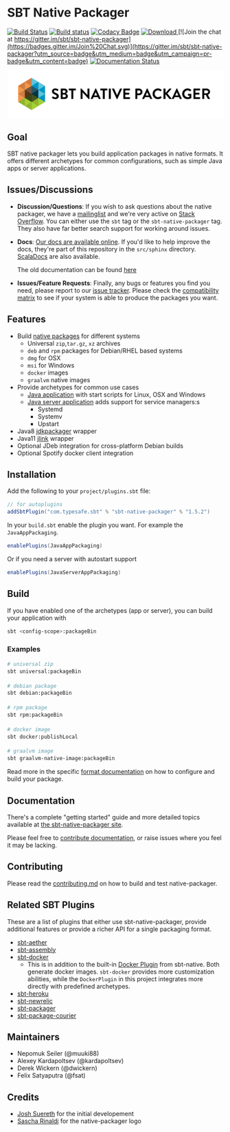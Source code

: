 # SBT Native Packager #

[![Build Status](https://api.travis-ci.org/sbt/sbt-native-packager.png?branch=master)](https://travis-ci.org/sbt/sbt-native-packager)
[![Build status](https://ci.appveyor.com/api/projects/status/pbxd0untlcst4we7/branch/master?svg=true)](https://ci.appveyor.com/project/muuki88/sbt-native-packager/branch/master)
[![Codacy Badge](https://api.codacy.com/project/badge/Grade/0e9a7ec769c84e578f4550bf7da6bf05)](https://www.codacy.com/app/nepomukseiler/sbt-native-packager?utm_source=github.com&amp;utm_medium=referral&amp;utm_content=sbt/sbt-native-packager&amp;utm_campaign=Badge_Grade)
[ ![Download](https://api.bintray.com/packages/sbt/sbt-plugin-releases/sbt-native-packager/images/download.svg) ](https://bintray.com/sbt/sbt-plugin-releases/sbt-native-packager/_latestVersion)
[![Join the chat at https://gitter.im/sbt/sbt-native-packager](https://badges.gitter.im/Join%20Chat.svg)](https://gitter.im/sbt/sbt-native-packager?utm_source=badge&utm_medium=badge&utm_campaign=pr-badge&utm_content=badge)
[![Documentation Status](https://readthedocs.org/projects/sbt-native-packager/badge/?version=latest)](http://sbt-native-packager.readthedocs.org/en/latest/?badge=latest)


![Native Packager Logo](src/sphinx/static/np_logo_full_horizontal_transparent.png)

## Goal ##

SBT native packager lets you build application packages in native formats. It offers
different archetypes for common configurations, such as simple Java apps or server applications.

## Issues/Discussions ##

*  **Discussion/Questions**:
  If you wish to ask questions about the native packager, we have a [mailinglist](https://groups.google.com/forum/#!forum/sbt-native-packager) and
  we're very active on [Stack Overflow](http://stackoverflow.com/questions/tagged/sbt). You can either use the `sbt` tag or the
  `sbt-native-packager` tag.  They also have far better search support for working around issues.
* **Docs**:
  [Our docs are available online](http://sbt-native-packager.readthedocs.org/en/latest/).  If you'd like to help improve the docs, they're part of this
  repository in the `src/sphinx` directory. [ScalaDocs](http://www.scala-sbt.org/sbt-native-packager/latest/api/#package) are also available.

  The old documentation can be found [here](http://www.scala-sbt.org/sbt-native-packager/)
* **Issues/Feature Requests**:
  Finally, any bugs or features you find you need, please report to our [issue tracker](https://github.com/sbt/sbt-native-packager/issues/new).
  Please check the [compatibility matrix](https://github.com/sbt/sbt-native-packager/wiki/Tested-On) to see if your system is able to
  produce the packages you want.

## Features ##

* Build [native packages][formats] for different systems
  * Universal `zip`,`tar.gz`, `xz` archives
  * `deb` and `rpm` packages for Debian/RHEL based systems
  * `dmg` for OSX
  * `msi` for Windows
  * `docker` images
  * `graalvm` native images
* Provide archetypes for common use cases
  * [Java application][] with start scripts for Linux, OSX and Windows
  * [Java server application][] adds support for service managers:s
    * Systemd
    * Systemv
    * Upstart
* Java8 [jdkpackager][] wrapper
* Java11 [jlink][] wrapper
* Optional JDeb integration for cross-platform Debian builds
* Optional Spotify docker client integration

## Installation ##

Add the following to your `project/plugins.sbt` file:

```scala
// for autoplugins
addSbtPlugin("com.typesafe.sbt" % "sbt-native-packager" % "1.5.2")
```

In your `build.sbt` enable the plugin you want. For example the
`JavaAppPackaging`.

```scala
enablePlugins(JavaAppPackaging)
```
Or if you need a server with autostart support

```scala
enablePlugins(JavaServerAppPackaging)
```

## Build ##

If you have enabled one of the archetypes (app or server),
you can build your application with

```bash
sbt <config-scope>:packageBin
```

### Examples

```bash
# universal zip
sbt universal:packageBin

# debian package
sbt debian:packageBin

# rpm package
sbt rpm:packageBin

# docker image
sbt docker:publishLocal

# graalvm image
sbt graalvm-native-image:packageBin
```

Read more in the specific [format documentation][formats] on how to configure and build your package.

## Documentation ##

There's a complete "getting started" guide and more detailed topics available at [the sbt-native-packager site](http://www.scala-sbt.org/sbt-native-packager/).

Please feel free to [contribute documentation](https://github.com/sbt/sbt-native-packager/tree/master/src/sphinx), or raise issues where you feel it may be lacking.

## Contributing ##

Please read the [contributing.md](CONTRIBUTING.md) on how to build and test native-packager.

## Related SBT Plugins ##

These are a list of plugins that either use sbt-native-packager, provide additional features
or provide a richer API for a single packaging format.

- [sbt-aether](https://github.com/arktekk/sbt-aether-deploy)
- [sbt-assembly](https://github.com/sbt/sbt-assembly)
- [sbt-docker](https://github.com/marcuslonnberg/sbt-docker)
  - This is in addition to the built-in [Docker Plugin](http://www.scala-sbt.org/sbt-native-packager/formats/docker.html) from  sbt-native.  Both generate docker images. `sbt-docker` provides more customization abilities, while the `DockerPlugin` in this project  integrates more directly with predefined archetypes.
- [sbt-heroku](https://github.com/heroku/sbt-heroku)
- [sbt-newrelic](https://github.com/gilt/sbt-newrelic)
- [sbt-packager](https://github.com/en-japan/sbt-packer)
- [sbt-package-courier](https://github.com/alkersan/sbt-package-courier)

[formats]: http://www.scala-sbt.org/sbt-native-packager/gettingstarted.html#packaging-formats
[Java application]: http://www.scala-sbt.org/sbt-native-packager/archetypes/java_app/index.html
[Java server application]: http://www.scala-sbt.org/sbt-native-packager/archetypes/java_server/index.html
[My First Packaged Server Project guide]: http://www.scala-sbt.org/sbt-native-packager/GettingStartedServers/MyFirstProject.html
[jdkpackager]: http://www.scala-sbt.org/sbt-native-packager/formats/jdkpackager.html
[jlink]: https://docs.oracle.com/en/java/javase/11/tools/jlink.html

## Maintainers ##

- Nepomuk Seiler (@muuki88)
- Alexey Kardapoltsev (@kardapoltsev)
- Derek Wickern (@dwickern)
- Felix Satyaputra (@fsat)

## Credits ##

- [Josh Suereth](https://twitter.com/jsuereth) for the initial developement
- [Sascha Rinaldi](http://www.imagelab.net/) for the native-packager logo
